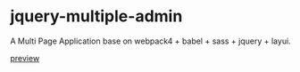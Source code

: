 # jquery-multiple-admin
A Multi Page Application base on webpack4 + babel + sass + jquery + layui.

[preview](https://yangyuji.github.io/jquery-multiple-admin/)
